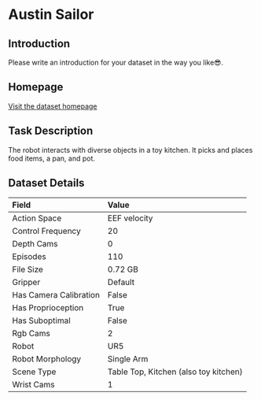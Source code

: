 # Austin Sailor


## Introduction

Please write an introduction for your dataset in the way you like:sunglasses:.


## Homepage

[Visit the dataset homepage](https://ut-austin-rpl.github.io/sailor/)


## Task Description

The robot interacts with diverse objects in a toy kitchen. It picks and places food items, a pan, and pot.


## Dataset Details

| Field                            | Value                    |
|:---------------------------------|:-------------------------|
| Action Space                     | EEF velocity           |
| Control Frequency                     | 20           |
| Depth Cams                     | 0           |
| Episodes                     | 110           |
| File Size                     |  0.72 GB           |
| Gripper                     | Default           |
| Has Camera Calibration                     | False           |
| Has Proprioception                     | True           |
| Has Suboptimal                     | False           |
| Rgb Cams                     | 2           |
| Robot                     | UR5           |
| Robot Morphology                     | Single Arm           |
| Scene Type                     | Table Top, Kitchen (also toy kitchen)           |
| Wrist Cams                     | 1           |


